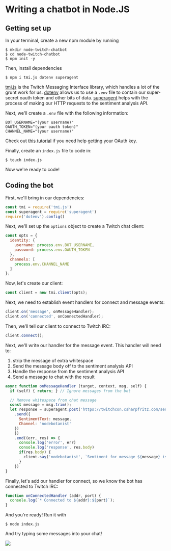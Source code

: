 # Writing a chatbot in Node.JS

## Getting set up

In your terminal, create a new npm module by running

```
$ mkdir node-twitch-chatbot
$ cd node-twitch-chatbot
$ npm init -y
```

Then, install dependencies

```
$ npm i tmi.js dotenv superagent
```

[tmi.js]([https://github.com/tmijs/tmi.js) is the Twitch Messaging Interface library, which handles a lot of the grunt work for us. [dotenv](https://github.com/motdotla/dotenv) allows us to use a `.env` file to contain our super-secret oauth token and other bits of data. [superagent](https://github.com/visionmedia/superagent) helps with the process of making our HTTP requests to the sentiment analysis API.

Next, we'll create a `.env` file with the following information:

```
BOT_USERNAME="(your username)"
OAUTH_TOKEN="(your oauth token)"
CHANNEL_NAME="(your username)"
```

Check out [this tutorial](./00-get-started) if you need help getting your OAuth key.

Finally, create an `index.js` file to code in:

```
$ touch index.js
```

Now we're ready to code! 

## Coding the bot

First, we'll bring in our dependencies:

```javascript
const tmi = require('tmi.js')
const superagent = require('superagent')
require('dotenv').config()
```

Next, we'll set up the `options` object to create a Twitch chat client:

```javascript
const opts = {
  identity: {
    username: process.env.BOT_USERNAME,
    password: process.env.OAUTH_TOKEN
  },
  channels: [
    process.env.CHANNEL_NAME
  ]
};
```

Now, let's create our client:

```javascript
const client = new tmi.client(opts);
```

Next, we need to establish event handlers for connect and message events:

```javascript
client.on('message', onMessageHandler);
client.on('connected', onConnectedHandler);
```

Then, we'll tell our client to connect to Twitch IRC:

```javascript
client.connect();
```

Next, we'll write our handler for the message event. This handler will need to:

1. strip the message of extra whitespace
1. Send the message body off to the sentiment analysis API
1. Handle the response from the sentiment analysis API
1. Send a message to chat with the result

```javascript
async function onMessageHandler (target, context, msg, self) {
  if (self) { return; } // Ignore messages from the bot

  // Remove whitespace from chat message
  const message = msg.trim();
  let response = superagent.post('https://twitchcon.csharpfritz.com/sentiment')
    .send({
      SentimentText: message,
      Channel: 'nodebotanist'
    })
    })
    .end((err, res) => {
      console.log('error', err)
      console.log('response', res.body)
      if(res.body) {
        client.say('nodebotanist', `Sentiment for message ${message} is ${res.body}`)
      }
    })
}
```

Finally, let's add our handler for connect, so we know the bot has connected to Twitch IRC:

```javascript
function onConnectedHandler (addr, port) {
  console.log(`* Connected to ${addr}:${port}`);
}
```

And you're ready! Run it with 

```
$ node index.js
```

And try typing some messages into your chat!

![](../../final/node-sentiment/TwitchChatSentimentBot.PNG)

